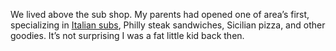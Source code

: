 We lived above the sub shop. My parents had opened one of area’s first, specializing in [Italian subs](https://ideas.joejenett.com/#sub), Philly steak sandwiches, Sicilian pizza, and other goodies. It’s not surprising I was a fat little kid back then.